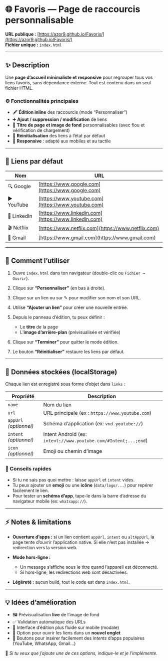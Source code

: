 # 🌐 Favoris — Page de raccourcis personnalisable

**URL publique :** [https://azor9.github.io/Favoris/](https://azor9.github.io/Favoris/) <br>
**Fichier unique :** `index.html`

---

## ✨ Description

Une **page d’accueil minimaliste et responsive** pour regrouper tous vos liens favoris, sans dépendance externe.
Tout est contenu dans un seul fichier HTML.

### ⚙️ Fonctionnalités principales

* 🖋️ **Édition inline** des raccourcis (mode “Personnaliser”)
* ➕ **Ajout / suppression / modification** de liens
* 🧭 **Titre de page et image de fond** personnalisables (avec flou et vérification de chargement)
* 🔄 **Réinitialisation** des liens à l’état par défaut
* 📱 **Responsive** : adapté aux mobiles et au tactile

---

## 🧩 Liens par défaut

| Nom         | URL                                                  |
| ----------- | ---------------------------------------------------- |
| 🔍 Google   | [https://www.google.com](https://www.google.com)     |
| ▶️ YouTube  | [https://www.youtube.com](https://www.youtube.com)   |
| 💼 LinkedIn | [https://www.linkedin.com](https://www.linkedin.com) |
| 🎬 Netflix  | [https://www.netflix.com](https://www.netflix.com)   |
| 📧 Gmail    | [https://www.gmail.com](https://www.gmail.com)       |

---

## 🚀 Comment l’utiliser

1. Ouvre `index.html` dans ton navigateur (double-clic ou `Fichier → Ouvrir`).
2. Clique sur **“Personnaliser”** (en bas à droite).
3. Clique sur un lien ou sur ✎ pour modifier son nom et son URL.
4. Utilise **“Ajouter un lien”** pour créer une nouvelle entrée.
5. Depuis le panneau d’édition, tu peux définir :

   * Le **titre** de la page
   * L’**image d’arrière-plan** (prévisualisée et vérifiée)
6. Clique sur **“Terminer”** pour quitter le mode édition.
7. Le bouton **“Réinitialiser”** restaure les liens par défaut.

---

## 💾 Données stockées (localStorage)

Chaque lien est enregistré sous forme d’objet dans `links` :

| Propriété                 | Description                                                     |
| ------------------------- | --------------------------------------------------------------- |
| `name`                    | Nom du lien                                                     |
| `url`                     | URL principale (ex : `https://www.youtube.com`)                 |
| `appUrl` *(optionnel)*    | Schéma d’application (ex: `vnd.youtube://`)                     |
| `intent` *(optionnel)*    | Intent Android (ex: `intent://www.youtube.com/#Intent;...;end`) |
| `icon` *(optionnel)*      | Emoji ou chemin d’image                                         |

### 🧠 Conseils rapides

* Si tu ne sais pas quoi mettre : laisse `appUrl` et `intent` vides.
* Tu peux ajouter un **emoji** ou une **icône** (`data/logo/...`) pour repérer facilement le lien.
* Pour tester un **schéma d’app**, tape-le dans la barre d’adresse du navigateur mobile (ex: `whatsapp://`).

---

## ⚡ Notes & limitations

* **Ouverture d’apps :** si un lien contient `appUrl`, `intent` ou `altAppUrl`, la page tente d’ouvrir l’application native.
  Si elle n’est pas installée → redirection vers la version web.
* **Mode hors-ligne :**

  * Un message s’affiche sous le titre quand l’appareil est déconnecté.
  * Si hors-ligne, les redirections web sont désactivées.
* **Légèreté :** aucun build, tout le code est dans `index.html`.

---

## 💡 Idées d’amélioration

* 🖼️ Prévisualisation **live** de l’image de fond
* ✅ Validation automatique des URLs
* 📱 Interface d’édition plus fluide sur mobile (modale)
* 🔗 Option pour ouvrir les liens dans un **nouvel onglet**
* 🧩 Boutons pour insérer facilement des *intents* d’apps populaires (YouTube, WhatsApp, Gmail…)

💬 *Si tu veux que j’ajoute une de ces options, indique-le et je l’implémente.*

